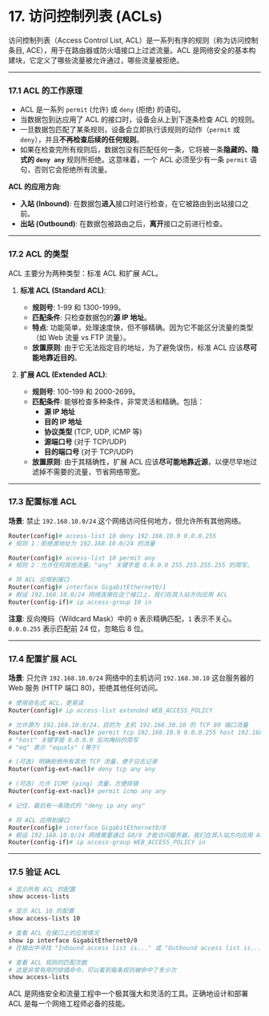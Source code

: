 # 17. 访问控制列表 (ACLs)

访问控制列表（Access Control List, ACL）是一系列有序的规则（称为访问控制条目, ACE），用于在路由器或防火墙接口上过滤流量。ACL 是网络安全的基本构建块，它定义了哪些流量被允许通过，哪些流量被拒绝。

---

### 17.1 ACL 的工作原理

-   ACL 是一系列 `permit` (允许) 或 `deny` (拒绝) 的语句。
-   当数据包到达应用了 ACL 的接口时，设备会从上到下逐条检查 ACL 的规则。
-   一旦数据包匹配了某条规则，设备会立即执行该规则的动作（`permit` 或 `deny`），并且**不再检查后续的任何规则**。
-   如果在检查完所有规则后，数据包没有匹配任何一条，它将被一条**隐藏的、隐式的 `deny any`** 规则所拒绝。这意味着，一个 ACL 必须至少有一条 `permit` 语句，否则它会拒绝所有流量。

**ACL 的应用方向**:
-   **入站 (Inbound)**: 在数据包**进入**接口时进行检查，在它被路由到出站接口之前。
-   **出站 (Outbound)**: 在数据包被路由之后，**离开**接口之前进行检查。

---

### 17.2 ACL 的类型

ACL 主要分为两种类型：标准 ACL 和扩展 ACL。

1.  **标准 ACL (Standard ACL)**:
    -   **规则号**: 1-99 和 1300-1999。
    -   **匹配条件**: 只检查数据包的**源 IP 地址**。
    -   **特点**: 功能简单，处理速度快，但不够精确。因为它不能区分流量的类型（如 Web 流量 vs FTP 流量）。
    -   **放置原则**: 由于它无法指定目的地址，为了避免误伤，标准 ACL 应该**尽可能地靠近目的**。

2.  **扩展 ACL (Extended ACL)**:
    -   **规则号**: 100-199 和 2000-2699。
    -   **匹配条件**: 能够检查多种条件，非常灵活和精确。包括：
        -   **源 IP 地址**
        -   **目的 IP 地址**
        -   **协议类型** (TCP, UDP, ICMP 等)
        -   **源端口号** (对于 TCP/UDP)
        -   **目的端口号** (对于 TCP/UDP)
    -   **放置原则**: 由于其精确性，扩展 ACL 应该**尽可能地靠近源**，以便尽早地过滤掉不需要的流量，节省网络带宽。

---

### 17.3 配置标准 ACL

**场景**: 禁止 `192.168.10.0/24` 这个网络访问任何地方，但允许所有其他网络。

```bash
Router(config)# access-list 10 deny 192.168.10.0 0.0.0.255
# 规则 1：拒绝源地址为 192.168.10.0/24 的流量

Router(config)# access-list 10 permit any
# 规则 2：允许任何其他流量。"any" 关键字是 0.0.0.0 255.255.255.255 的简写。

# 将 ACL 应用到接口
Router(config)# interface GigabitEthernet0/1
# 假设 192.168.10.0/24 网络连接在这个接口上，我们在其入站方向应用 ACL
Router(config-if)# ip access-group 10 in
```
**注意**: 反向掩码（Wildcard Mask）中的 `0` 表示精确匹配，`1` 表示不关心。`0.0.0.255` 表示匹配前 24 位，忽略后 8 位。

---

### 17.4 配置扩展 ACL

**场景**: 只允许 `192.168.10.0/24` 网络中的主机访问 `192.168.30.10` 这台服务器的 Web 服务 (HTTP 端口 80)，拒绝其他任何访问。

```bash
# 使用命名式 ACL，更易读
Router(config)# ip access-list extended WEB_ACCESS_POLICY

# 允许源为 192.168.10.0/24，目的为 主机 192.168.30.10 的 TCP 80 端口流量
Router(config-ext-nacl)# permit tcp 192.168.10.0 0.0.0.255 host 192.168.30.10 eq 80
# "host" 关键字是 0.0.0.0 反向掩码的简写
# "eq" 表示 "equals" (等于)

# (可选) 明确拒绝所有其他 TCP 流量，便于日志记录
Router(config-ext-nacl)# deny tcp any any

# (可选) 允许 ICMP (ping) 流量，方便排错
Router(config-ext-nacl)# permit icmp any any

# 记住，最后有一条隐式的 "deny ip any any"

# 将 ACL 应用到接口
Router(config)# interface GigabitEthernet0/0
# 假设 192.168.10.0/24 网络需要通过 G0/0 才能访问服务器，我们在其入站方向应用 ACL
Router(config-if)# ip access-group WEB_ACCESS_POLICY in
```

---

### 17.5 验证 ACL

```bash
# 显示所有 ACL 的配置
show access-lists

# 显示 ACL 10 的配置
show access-lists 10

# 查看 ACL 在接口上的应用情况
show ip interface GigabitEthernet0/0
# 在输出中寻找 "Inbound access list is..." 或 "Outbound access list is..."

# 查看 ACL 规则的匹配次数
# 这是非常有用的排错命令，可以看到每条规则被命中了多少次
show access-lists
```

ACL 是网络安全和流量工程中一个极其强大和灵活的工具。正确地设计和部署 ACL 是每一个网络工程师必备的技能。 